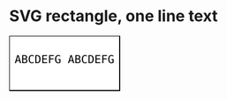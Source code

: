 # SVG rectangle, one line text

![rectangle, one line text](../svg/svg_rectangle_one_line_text.svg)
